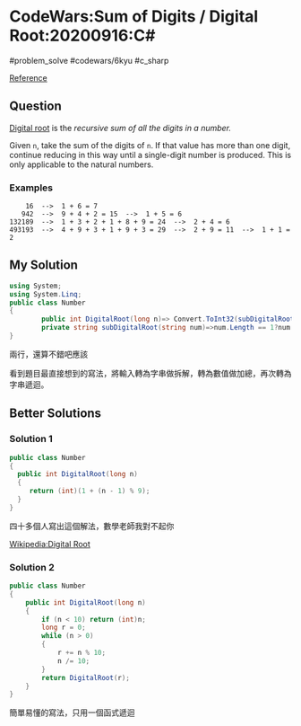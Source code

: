 # CodeWars:Sum of Digits / Digital Root:20200916:C\#

#problem_solve #codewars/6kyu #c_sharp

[Reference](https://www.codewars.com/kata/541c8630095125aba6000c00/csharp)

## Question

[Digital root](https://en.wikipedia.org/wiki/Digital_root) is the *recursive sum of all the digits in a number.*

Given `n`, take the sum of the digits of `n`. If that value has more than one digit, continue reducing in this way until a single-digit number is produced. This is only applicable to the natural numbers.

### Examples

```
    16  -->  1 + 6 = 7
   942  -->  9 + 4 + 2 = 15  -->  1 + 5 = 6
132189  -->  1 + 3 + 2 + 1 + 8 + 9 = 24  -->  2 + 4 = 6
493193  -->  4 + 9 + 3 + 1 + 9 + 3 = 29  -->  2 + 9 = 11  -->  1 + 1 = 2
```

## My Solution

```C#
using System;
using System.Linq;
public class Number
{
        public int DigitalRoot(long n)=> Convert.ToInt32(subDigitalRoot(n.ToString()));
        private string subDigitalRoot(string num)=>num.Length == 1?num: subDigitalRoot(num.Select(c => Convert.ToInt32(c.ToString())).Sum().ToString());
}
```

兩行，還算不錯吧應該

看到題目最直接想到的寫法，將輸入轉為字串做拆解，轉為數值做加總，再次轉為字串遞迴。

## Better Solutions

### Solution 1

```C#
public class Number
{
  public int DigitalRoot(long n)
  {
     return (int)(1 + (n - 1) % 9);
  }
}
```

四十多個人寫出這個解法，數學老師我對不起你

[Wikipedia:Digital Root](https://en.wikipedia.org/wiki/Digital_root#Congruence_formula)

### Solution 2

```C#
public class Number
{
    public int DigitalRoot(long n)
    {
        if (n < 10) return (int)n;
        long r = 0;
        while (n > 0)
        {
            r += n % 10;
            n /= 10;
        }
        return DigitalRoot(r);
    }
}
```

簡單易懂的寫法，只用一個函式遞迴
